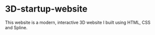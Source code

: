 # 3D-startup-website
This website is a modern, interactive 3D website I built using HTML, CSS and Spline. 
